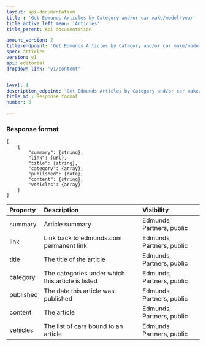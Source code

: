 ```yaml
---
layout: api-documentation
title : 'Get Edmunds Articles by Category and/or car make/model/year'
title_active_left_menu: 'Articles'
title_parent: Api documentation

amount_version: 2
title-endpoint: 'Get Edmunds Articles by Category and/or car make/model/year'
spec: articles
version: v1
api: editorial
dropdown-link: 'v1/content'


level: 4
description_edpoint: 'Get Edmunds Articles by Category and/or car make/model/year'
title_md : Response format
number: 3

---
```



### Response format

    [
        {
            "summary": {string},
            "link": {url},
            "title": {string},
            "category": {array},
            "published": {date},
            "content": {string},
            "vehicles": {array}
        }
    ]

| Property                      | Description                                               | Visibility                |
|:------------------------------|:----------------------------------------------------------|:--------------------------|
| summary                       | Article summary                                           | Edmunds, Partners, public |
| link                          | Link back to edmunds.com permanent link                   | Edmunds, Partners, public |
| title                         | The title of the article                                  | Edmunds, Partners, public |
| category                      | The categories under which this article is listed         | Edmunds, Partners, public |
| published                     | The date this article was published                       | Edmunds, Partners, public |
| content                       | The article                                               | Edmunds, Partners, public |
| vehicles                      | The list of cars bound to an article                      | Edmunds, Partners, public |


